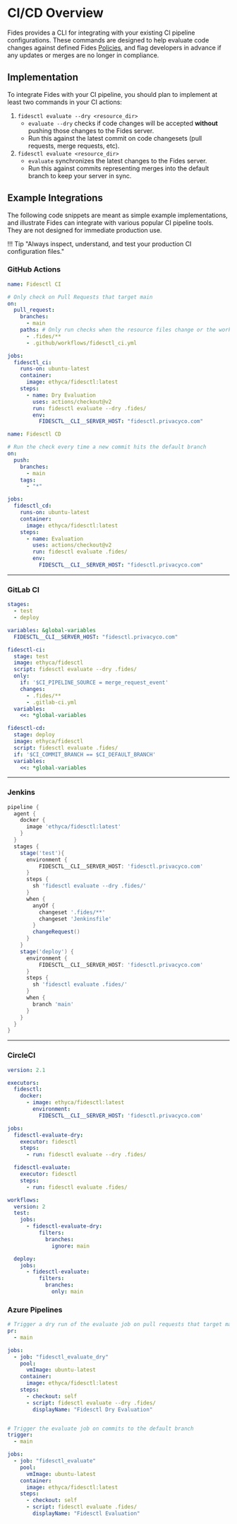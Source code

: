 # CI/CD Overview

Fides provides a CLI for integrating with your existing CI pipeline configurations. These commands are designed to help evaluate code changes against defined Fides [Policies](../guides/policies.md), and flag developers in advance if any updates or merges are no longer in compliance.
## Implementation
To integrate Fides with your CI pipeline, you should plan to implement at least two commands in your CI actions:

1. `fidesctl evaluate --dry <resource_dir>`
    - `evaluate --dry` checks if code changes will be accepted **without** pushing those changes to the Fides server.
    - Run this against the latest commit on code changesets (pull requests, merge requests, etc).
2. `fidesctl evaluate <resource_dir>`
    - `evaluate` synchronizes the latest changes to the Fides server.
    - Run this against commits representing merges into the default branch to keep your server in sync.

## Example Integrations

The following code snippets are meant as simple example implementations, and illustrate Fides can integrate with various popular CI pipeline tools. They are not designed for immediate production use.

!!! Tip "Always inspect, understand, and test your production CI configuration files."

### GitHub Actions

```yaml title="<code>.github/workflows/fidesctl_ci.yml</code>"
name: Fidesctl CI

# Only check on Pull Requests that target main
on:
  pull_request:
    branches:
      - main
    paths: # Only run checks when the resource files change or the workflow file changes
      - .fides/**
      - .github/workflows/fidesctl_ci.yml

jobs:
  fidesctl_ci:
    runs-on: ubuntu-latest
    container:
      image: ethyca/fidesctl:latest
    steps:
      - name: Dry Evaluation
        uses: actions/checkout@v2
        run: fidesctl evaluate --dry .fides/
        env:
          FIDESCTL__CLI__SERVER_HOST: "fidesctl.privacyco.com"
```

```yaml title="<code>.github/workflows/fidesctl_cd.yml</code>"
name: Fidesctl CD

# Run the check every time a new commit hits the default branch
on:
  push:
    branches:
      - main
    tags:
      - "*"

jobs:
  fidesctl_cd:
    runs-on: ubuntu-latest
    container:
      image: ethyca/fidesctl:latest
    steps:
      - name: Evaluation
        uses: actions/checkout@v2
        run: fidesctl evaluate .fides/
        env:
          FIDESCTL__CLI__SERVER_HOST: "fidesctl.privacyco.com"
```
___
### GitLab CI

```yaml title="<code>.gitlab-ci.yml</code>"
stages:
  - test
  - deploy

variables: &global-variables
  FIDESCTL__CLI__SERVER_HOST: "fidesctl.privacyco.com"

fidesctl-ci:
  stage: test
  image: ethyca/fidesctl
  script: fidesctl evaluate --dry .fides/
  only:
    if: '$CI_PIPELINE_SOURCE = merge_request_event'
    changes:
      - .fides/**
      - .gitlab-ci.yml
  variables:
    <<: *global-variables

fidesctl-cd:
  stage: deploy
  image: ethyca/fidesctl
  script: fidesctl evaluate .fides/
  if: '$CI_COMMIT_BRANCH == $CI_DEFAULT_BRANCH'
  variables:
    <<: *global-variables
```
___
### Jenkins

```groovy title="<code>Jenkinsfile</code> (Declarative Syntax)"
pipeline {
  agent {
    docker {
      image 'ethyca/fidesctl:latest'
    }
  }
  stages {
    stage('test'){
      environment {
          FIDESCTL__CLI__SERVER_HOST: 'fidesctl.privacyco.com'
      }
      steps {
        sh 'fidesctl evaluate --dry .fides/'
      }
      when {
        anyOf {
          changeset '.fides/**'
          changeset 'Jenkinsfile'
        }
        changeRequest()
      }
    }
    stage('deploy') {
      environment {
          FIDESCTL__CLI__SERVER_HOST: 'fidesctl.privacyco.com'
      }
      steps {
        sh 'fidesctl evaluate .fides/'
      }
      when {
        branch 'main'
      }
    }
  }
}
```
___
### CircleCI

```yaml title="<code>.circleci/config.yml</code>"
version: 2.1

executors:
  fidesctl:
    docker:
      - image: ethyca/fidesctl:latest
        environment:
          FIDESCTL__CLI__SERVER_HOST: 'fidesctl.privacyco.com'

jobs:
  fidesctl-evaluate-dry:
    executor: fidesctl
    steps:
      - run: fidesctl evaluate --dry .fides/

  fidesctl-evaluate:
    executor: fidesctl
    steps:
      - run: fidesctl evaluate .fides/

workflows:
  version: 2
  test:
    jobs:
      - fidesctl-evaluate-dry:
          filters:
            branches:
              ignore: main

  deploy:
    jobs:
      - fidesctl-evaluate:
          filters:
            branches:
              only: main
```

### Azure Pipelines

```yaml title="<code>.azure-pipelines.yml</code>"
# Trigger a dry run of the evaluate job on pull requests that target main
pr:
  - main

jobs:
  - job: "fidesctl_evaluate_dry"
    pool:
      vmImage: ubuntu-latest
    container:
      image: ethyca/fidesctl:latest
    steps:
      - checkout: self
      - script: fidesctl evaluate --dry .fides/
        displayName: "Fidesctl Dry Evaluation"


# Trigger the evaluate job on commits to the default branch
trigger: 
  - main

jobs:
  - job: "fidesctl_evaluate"
    pool:
      vmImage: ubuntu-latest
    container:
      image: ethyca/fidesctl:latest
    steps:
      - checkout: self
      - script: fidesctl evaluate .fides/
        displayName: "Fidesctl Evaluation"
```
